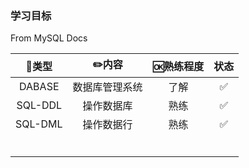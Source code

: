 ### 学习目标

From MySQL Docs

|  🍭类型  |     ✏️内容      | 🆗熟练程度 | 状态 |
| :-----: | :------------: | :-------: | :--: |
| DABASE  | 数据库管理系统 |   了解    |  ✅   |
| SQL-DDL |   操作数据库   |   熟练    |  ✅   |
| SQL-DML |   操作数据行   |   熟练    |  ✅   |
|         |                |           |      |
|         |                |           |      |
|         |                |           |      |
|         |                |           |      |
|         |                |           |      |
|         |                |           |      |
